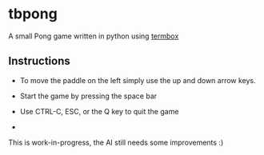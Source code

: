# tbpong
A small Pong game written in python using [termbox](https://github.com/nsf/termbox)

Instructions
---
- To move the paddle on the left simply use the up and down arrow keys.
- Start the game by pressing the space bar
- Use CTRL-C, ESC, or the Q key to quit the game

-
This is work-in-progress, the AI still needs some improvements :)

